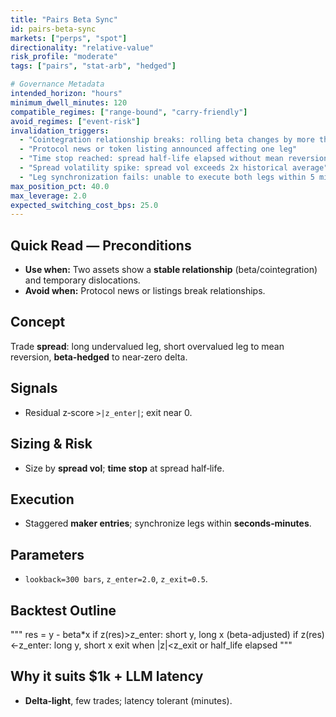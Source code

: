 ```yaml
---
title: "Pairs Beta Sync"
id: pairs-beta-sync
markets: ["perps", "spot"]
directionality: "relative-value"
risk_profile: "moderate"
tags: ["pairs", "stat-arb", "hedged"]

# Governance Metadata
intended_horizon: "hours"
minimum_dwell_minutes: 120
compatible_regimes: ["range-bound", "carry-friendly"]
avoid_regimes: ["event-risk"]
invalidation_triggers:
  - "Cointegration relationship breaks: rolling beta changes by more than 30%"
  - "Protocol news or token listing announced affecting one leg"
  - "Time stop reached: spread half-life elapsed without mean reversion"
  - "Spread volatility spike: spread vol exceeds 2x historical average"
  - "Leg synchronization fails: unable to execute both legs within 5 minutes"
max_position_pct: 40.0
max_leverage: 2.0
expected_switching_cost_bps: 25.0
---
```


## Quick Read — Preconditions
- **Use when:** Two assets show a **stable relationship** (beta/cointegration) and temporary dislocations.
- **Avoid when:** Protocol news or listings break relationships.

## Concept
Trade **spread**: long undervalued leg, short overvalued leg to mean reversion, **beta‑hedged** to near‑zero delta.

## Signals
- Residual z‑score `>|z_enter|`; exit near 0.

## Sizing & Risk
- Size by **spread vol**; **time stop** at spread half‑life.

## Execution
- Staggered **maker entries**; synchronize legs within **seconds‑minutes**.

## Parameters
- `lookback=300 bars`, `z_enter=2.0`, `z_exit=0.5`.

## Backtest Outline
"""
res = y - beta*x
if z(res)>z_enter: short y, long x (beta-adjusted)
if z(res)<-z_enter: long y, short x
exit when |z|<z_exit or half_life elapsed
"""

## Why it suits $1k + LLM latency
- **Delta‑light**, few trades; latency tolerant (minutes).

